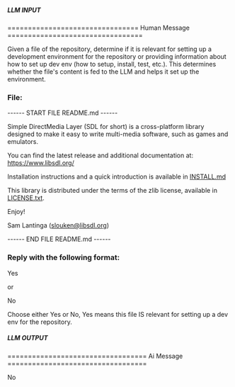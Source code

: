 ##### LLM INPUT #####
================================ Human Message =================================

Given a file of the repository, determine if it is relevant for setting up a development environment for the repository or providing information about how to set up dev env (how to setup, install, test, etc.). This determines whether the file's content is fed to the LLM and helps it set up the environment.

### File:
------ START FILE README.md ------

Simple DirectMedia Layer (SDL for short) is a cross-platform library
designed to make it easy to write multi-media software, such as games
and emulators.

You can find the latest release and additional documentation at:
https://www.libsdl.org/

Installation instructions and a quick introduction is available in
[INSTALL.md](INSTALL.md)

This library is distributed under the terms of the zlib license,
available in [LICENSE.txt](LICENSE.txt).

Enjoy!

Sam Lantinga (slouken@libsdl.org)

------ END FILE README.md ------

### Reply with the following format:

<rel>Yes</rel>

or

<rel>No</rel>

Choose either Yes or No, Yes means this file IS relevant for setting up a dev env for the repository.

##### LLM OUTPUT #####
================================== Ai Message ==================================

<rel>No</rel>